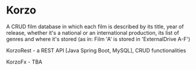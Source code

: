 # Korzo

A CRUD film database in which each film is described by its title, year of release, whether it's a national or an international production, its list of genres and where it's stored (as in: Film 'A' is stored in 'ExternalDrive A-F')

KorzoRest - a REST API [Java Spring Boot, MySQL], CRUD functionalities

KorzoFx -  TBA
